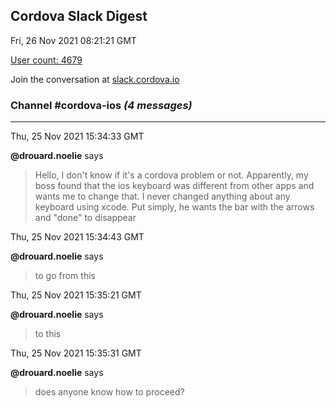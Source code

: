 ## Cordova Slack Digest
Fri, 26 Nov 2021 08:21:21 GMT

[User count: 4679](https://cordova.slack.com/)


Join the conversation at [slack.cordova.io](http://slack.cordova.io/)

### __Channel #cordova-ios__ _(4 messages)_
---

Thu, 25 Nov 2021 15:34:33 GMT

__@drouard.noelie__ says 
> Hello, I don't know if it's a cordova problem or not. Apparently, my boss found that the ios keyboard was different from other apps and wants me to change that. I never changed anything about any keyboard using xcode. Put simply, he wants the bar with the arrows and "done" to disappear
> 

Thu, 25 Nov 2021 15:34:43 GMT

__@drouard.noelie__ says 
> to go from this
> 

Thu, 25 Nov 2021 15:35:21 GMT

__@drouard.noelie__ says 
> to this
> 

Thu, 25 Nov 2021 15:35:31 GMT

__@drouard.noelie__ says 
> does anyone know how to proceed?
> 
